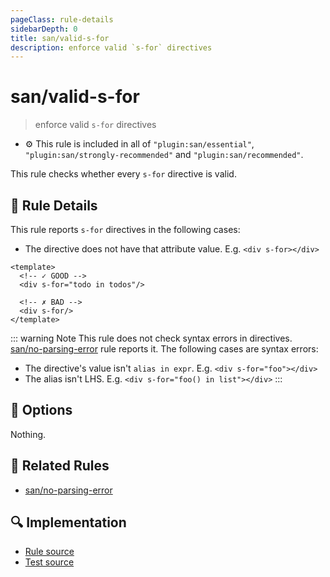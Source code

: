 ```yaml
---
pageClass: rule-details
sidebarDepth: 0
title: san/valid-s-for
description: enforce valid `s-for` directives
---
```

# san/valid-s-for
> enforce valid `s-for` directives

- :gear: This rule is included in all of `"plugin:san/essential"`, `"plugin:san/strongly-recommended"` and `"plugin:san/recommended"`.

This rule checks whether every `s-for` directive is valid.

## :book: Rule Details

This rule reports `s-for` directives in the following cases:

- The directive does not have that attribute value. E.g. `<div s-for></div>`


<eslint-code-block :rules="{'san/valid-s-for': ['error']}">

```vue
<template>
  <!-- ✓ GOOD -->
  <div s-for="todo in todos"/>

  <!-- ✗ BAD -->
  <div s-for/>
</template>
```

</eslint-code-block>

::: warning Note
This rule does not check syntax errors in directives. [san/no-parsing-error] rule reports it.
The following cases are syntax errors:

- The directive's value isn't `alias in expr`. E.g. `<div s-for="foo"></div>`
- The alias isn't LHS. E.g. `<div s-for="foo() in list"></div>`
:::

## :wrench: Options

Nothing.

## :couple: Related Rules

- [san/no-parsing-error]

[san/no-parsing-error]: ./no-parsing-error.md

## :mag: Implementation

- [Rule source](https://github.com/ecomfe/eslint-plugin-san/blob/main/lib/rules/valid-s-for.js)
- [Test source](https://github.com/ecomfe/eslint-plugin-san/tree/main/__tests__/lib/rules/valid-s-for.test.js)
